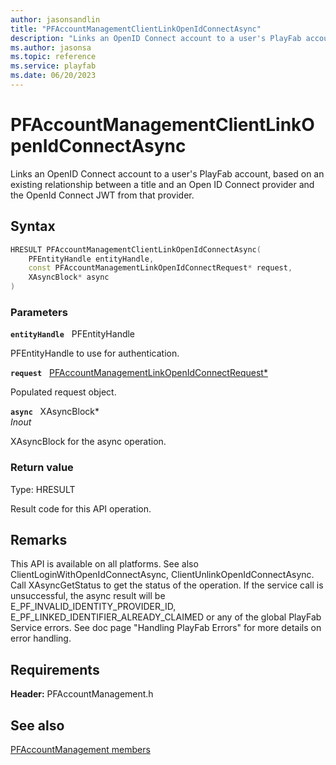 ```yaml
---
author: jasonsandlin
title: "PFAccountManagementClientLinkOpenIdConnectAsync"
description: "Links an OpenID Connect account to a user's PlayFab account, based on an existing relationship between a title and an Open ID Connect provider and the OpenId Connect JWT from that provider."
ms.author: jasonsa
ms.topic: reference
ms.service: playfab
ms.date: 06/20/2023
---
```


# PFAccountManagementClientLinkOpenIdConnectAsync  

Links an OpenID Connect account to a user's PlayFab account, based on an existing relationship between a title and an Open ID Connect provider and the OpenId Connect JWT from that provider.  

## Syntax  
  
```cpp
HRESULT PFAccountManagementClientLinkOpenIdConnectAsync(  
    PFEntityHandle entityHandle,  
    const PFAccountManagementLinkOpenIdConnectRequest* request,  
    XAsyncBlock* async  
)  
```  
  
### Parameters  
  
**`entityHandle`** &nbsp; PFEntityHandle  
  
PFEntityHandle to use for authentication.  
  
**`request`** &nbsp; [PFAccountManagementLinkOpenIdConnectRequest*](../../pfaccountmanagementtypes/structs/pfaccountmanagementlinkopenidconnectrequest.md)  
  
Populated request object.  
  
**`async`** &nbsp; XAsyncBlock*  
*_Inout_*  
  
XAsyncBlock for the async operation.  
  
  
### Return value
Type: HRESULT
  
Result code for this API operation.
  
## Remarks  
  
This API is available on all platforms. See also ClientLoginWithOpenIdConnectAsync, ClientUnlinkOpenIdConnectAsync. Call XAsyncGetStatus to get the status of the operation. If the service call is unsuccessful, the async result will be E_PF_INVALID_IDENTITY_PROVIDER_ID, E_PF_LINKED_IDENTIFIER_ALREADY_CLAIMED or any of the global PlayFab Service errors. See doc page "Handling PlayFab Errors" for more details on error handling.
  
## Requirements  
  
**Header:** PFAccountManagement.h
  
## See also  
[PFAccountManagement members](../pfaccountmanagement_members.md)  

  
  
